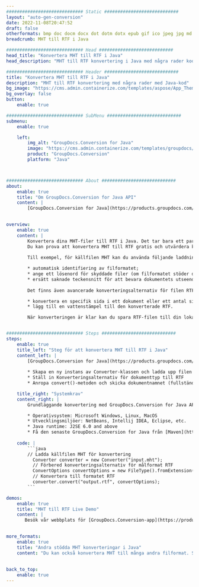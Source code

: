 ```yaml
---
############################# Static ############################
layout: "auto-gen-conversion"
date: 2022-11-08T20:47:52
draft: false
otherformats: bmp doc docm docx dot dotm dotx epub gif ico jpeg jpg md odt ott pdf png psd rtf tex tif tiff txt xps
breadcrumb: MHT till RTF i Java

############################# Head ############################
head_title: "Konvertera MHT till RTF i Java"
head_description: "MHT till RTF konvertering i Java med några rader kod. Konvertera över 160 filformat med hjälp av GroupDocs dokumentkonverterings-API för Java"

############################# Header ############################
title: "Konvertera MHT till RTF i Java"
description: "MHT till RTF konvertering med några rader med Java-kod"
bg_image: "https://cms.admin.containerize.com/templates/aspose/App_Themes/V3/images/bg/header1.png"
bg_overlay: false
button:
    enable: true

############################# SubMenu ############################
submenu:
    enable: true

    left:
        img_alt: "GroupDocs.Conversion for Java"
        image: "https://cms.admin.containerize.com/templates/groupdocs/images/product-logos/90x90-noborder/groupdocs-conversion-java.png"
        product: "GroupDocs.Conversion"
        platform: "Java"



############################# About ############################
about:
    enable: true
    title: "Om GroupDocs.Conversion for Java API"
    content: |
        [GroupDocs.Conversion for Java](https://products.groupdocs.com/conversion/java/) är ett avancerat filformatkonverterings-API för konvertering mellan populära bild- och dokumentformat som Microsoft Office, OpenDocument, PDF, HTML, e-post, CAD. och mycket mer med bara några rader kod. Det inbyggda API:t upptäcker automatiskt formaten för originaldokumenten och erbjuder många alternativ för att anpassa de konverterade dokumenten. Tillsammans med funktionen att extrahera information från ett dokument, stöder den också cachelagring av konverteringsresultaten till den lokala disken som standard. Men alla typer av cachelagring kan stödjas genom att implementera lämpliga gränssnitt - Amazon S3, Dropbox, Google Drive, Windows Azure, Reddis eller andra.
    

overview:
    enable: true
    content: |
        Konvertera dina MHT-filer till RTF i Java. Det tar bara ett par rader med Java-kod på valfri plattform, som Windows, Linux, macOS.
        Du kan prova att konvertera MHT till RTF gratis och utvärdera kvaliteten på konverteringsresultaten. Tillsammans med enkla filkonverteringsskript kan du prova mer sofistikerade alternativ för att ladda källfilen MHT och lagra RTF-utdata. 
        
        Till exempel, för källfilen MHT kan du använda följande laddningsalternativ:

        * automatisk identifiering av filformatet;
        * ange ett lösenord för skyddade filer (om filformatet stöder det);
        * ersätt saknade teckensnitt för att bevara dokumentets utseende.
        
        Det finns även avancerade konverteringsalternativ för filen RTF:

        * konvertera en specifik sida i ett dokument eller ett antal sidor;
        * lägg till en vattenstämpel till den konverterade RTF.

        När konverteringen är klar kan du spara RTF-filen till din lokala filsökväg eller till tredje parts lagring såsom FTP, Amazon S3, Google Drive, Dropbox etc. Observera - för att konvertera MHT till RTF behöver du inte installera någon ytterligare programvara, såsom MS Office, Open Office, Adobe Acrobat Reader etc.


############################# Steps ############################
steps:
    enable: true
    title_left: "Steg för att konvertera MHT till RTF i Java"
    content_left: |
        [GroupDocs.Conversion for Java](https://products.groupdocs.com/conversion/java/) låter utvecklare enkelt konvertera MHT fil till RTF med några rader kod.
        
        * Skapa en ny instans av Converter-klassen och ladda upp filen MHT med den fullständiga sökvägen
        * Ställ in Konverteringsalternativ för dokumenttyp till RTF
        * Anropa convert()-metoden och skicka dokumentnamnet (fullständig sökväg) och formatet (RTF) som en parameter

    title_right: "Systemkrav"
    content_right: |
        Grundläggande konvertering med GroupDocs.Conversion for Java API kan göras med bara några rader kod. Våra API:er stöds på alla större plattformar och operativsystem. Innan du kör koden nedan, se till att du har följande förutsättningar installerade på ditt system.

        * Operativsystem: Microsoft Windows, Linux, MacOS
        * Utvecklingsmiljöer: NetBeans, Intellij IDEA, Eclipse, etc.
        * Java runtime: J2SE 6.0 and above
        * Få den senaste GroupDocs.Conversion for Java från [Maven](https://repository.groupdocs.com/webapp/#/artifacts/browse/tree/General/repo/com/groupdocs/groupdocs-conversion)
         
    code: |
        ```java    
        // Ladda källfilen MHT för konvertering
          Converter converter = new Converter("input.mht");
          // Förbered konverteringsalternativ för målformat RTF
          ConvertOptions convertOptions = new FileType().fromExtension("rtf").getConvertOptions();
          // Konvertera till formatet RTF
          converter.convert("output.rtf", convertOptions);
        ```

demos:
    enable: true
    title: "MHT till RTF Live Demo"
    content: |
       Besök vår webbplats för [GroupDocs.Conversion-app](https://products.groupdocs.app/conversion/family) och försök konvertera MHT till RTF nu. Den kostnadsfria demon har följande fördelar
          

more_formats:
    enable: true
    title: "Andra stödda MHT konverteringar i Java"
    content: "Du kan också konvertera MHT till många andra filformat. Se listan nedan."
       
       
back_to_top:
    enable: true
---
```

